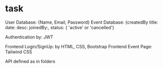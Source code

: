 # task

User Database: {Name, Email, Password}
Event Database: {createdBy
    title: 
    date:
    desc: 
    joinedBy:,
    status: { 'active' or 'cancelled'}
    
   Authentication by: JWT
 
  Frontend Login/SignUp: by HTML, CSS, Bootstrap
  Frontend Event Page: Tailwind CSS
 
  API defined as in folders
 
 
 

